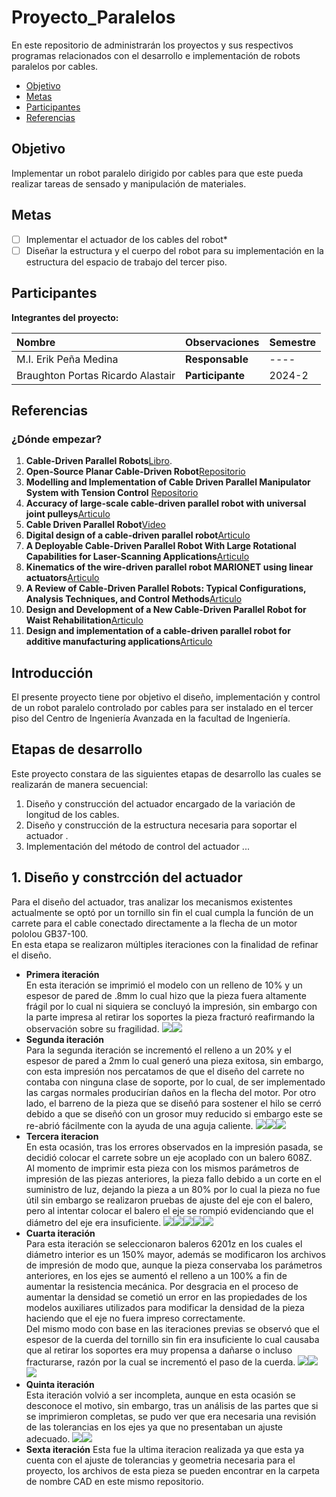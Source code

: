 # Proyecto_Paralelos
En este repositorio de administrarán los proyectos y sus respectivos programas relacionados con el desarrollo e implementación de robots paralelos por cables.

- [Objetivo](#objetivo)
- [Metas](#metas)
- [Participantes](#participantes)
- [Referencias](#referencias)

## Objetivo

Implementar un robot paralelo dirigido por cables para que este pueda realizar tareas de sensado y manipulación de materiales.

## Metas

- [ ] Implementar el actuador de los cables del robot*
- [ ] Diseñar la estructura y el cuerpo del robot para su implementación en la estructura del espacio de trabajo del tercer piso.

## Participantes

**Integrantes del proyecto:**

| Nombre | Observaciones | Semestre |
| :----------| :----------- | :----------- |
| M.I. Erik Peña Medina | **Responsable** | ---- 
| Braughton Portas Ricardo Alastair | **Participante** | 2024-2 |


## Referencias

### ¿Dónde empezar?



1. **Cable-Driven Parallel Robots**[Libro](https://link.springer.com/content/pdf/10.1007/978-3-319-76138-1.pdf).
2. **Open-Source Planar Cable-Driven Robot**[Repositorio](https://github.com/LionelBirglen/OpenSourcePlanarCableRobot/tree/main)
3. **Modelling and Implementation of Cable Driven Parallel Manipulator System with Tension Control** [Repositorio](https://github.com/siddharthumakarthikeyan/Cable-Driven-Parallel-Robots-CDPR-Modelling)
4. **Accuracy of large-scale cable-driven parallel robot with universal joint pulleys**[Articulo](https://hal.science/hal-03393239/)
5. **Cable Driven Parallel Robot**[Video](https://www.youtube.com/watch?v=cxKAWujUV-c)
6. **Digital design of a сable-driven parallel robot**[Articulo](https://iopscience.iop.org/article/10.1088/1757-899X/945/1/012085/pdf)
7. **A Deployable Cable-Driven Parallel Robot With Large Rotational Capabilities for Laser-Scanning Applications**[Articulo](https://ieeexplore.ieee.org/abstract/document/9076279)
8. **Kinematics of the wire-driven parallel robot MARIONET using linear actuators**[Articulo](https://ieeexplore.ieee.org/abstract/document/4543803)
9. **A Review of Cable-Driven Parallel Robots: Typical Configurations, Analysis Techniques, and Control Methods**[Articulo](https://ieeexplore.ieee.org/abstract/document/9745192)
10. **Design and Development of a New Cable-Driven Parallel Robot for Waist Rehabilitation**[Articulo](https://ieeexplore.ieee.org/abstract/document/8716563)
11. **Design and implementation of a cable-driven parallel robot for additive manufacturing applications**[Articulo](https://www.sciencedirect.com/science/article/abs/pii/S0957415822000964)
## Introducción
El presente proyecto tiene por objetivo el diseño, implementación y control de un robot paralelo controlado por cables para ser instalado en el tercer piso del Centro de Ingeniería Avanzada en la facultad de Ingeniería.
## Etapas de desarrollo
Este proyecto constara de las siguientes etapas de desarrollo las cuales se realizarán de manera secuencial:
1. Diseño y construcción del actuador encargado de la variación de longitud de los cables.
2. Diseño y construcción de la estructura necesaria para soportar el actuador .
3. Implementación del método de control del actuador 
...
## 1. Diseño y constrcción del actuador
Para el diseño del actuador, tras analizar los mecanismos existentes actualmente se optó por un tornillo sin fin el cual cumpla la función de un carrete para el cable conectado directamente a la flecha de un motor pololou GB37-100.  
En esta etapa se realizaron múltiples iteraciones con la finalidad de refinar el diseño.

- **Primera iteración**  
En esta iteración se imprimió el modelo con un relleno de 10% y un espesor de pared de .8mm lo cual hizo que la pieza fuera altamente frágil por lo cual ni siquiera se concluyó la impresión, sin embargo con la parte impresa al retirar los soportes la pieza fracturó reafirmando la observación sobre su fragilidad.
<img src="Imagenes/PrimeraIteracion.jpg"><img src="Imagenes/PrimeraIteracion2.jpg">
- **Segunda iteración**  
Para la segunda iteración se incrementó el relleno a un 20% y el espesor de pared a 2mm lo cual generó una pieza exitosa, sin embargo, con esta impresión nos percatamos de que el diseño del carrete no contaba con ninguna clase de soporte, por lo cual, de ser implementado las cargas normales producirían daños en la flecha del motor. Por otro lado, el barreno de la pieza que se diseñó para sostener el hilo se cerró debido a que se diseñó con un grosor muy reducido si embargo este se re-abrió fácilmente con la ayuda de una aguja caliente.
<img src="Imagenes/SegundaIteracion.jpg"><img src="Imagenes/SegundaIteracion2.jpg"><img src="Imagenes/SegundaIteracion3.jpg">
- **Tercera iteracion**  
En esta ocasión, tras los errores observados en la impresión pasada, se decidió colocar el carrete sobre un eje acoplado con un balero 608Z.  
Al momento de imprimir esta pieza con los mismos parámetros de impresión de las piezas anteriores, la pieza fallo debido a un corte en el suministro de luz, dejando la pieza a un 80% por lo cual la pieza no fue útil sin embargo se realizaron pruebas de ajuste del eje con el balero, pero al intentar colocar el balero el eje se rompió evidenciando que el diámetro del eje era insuficiente.
<img src="Imagenes/TerceraIteracion.jpg"><img src="Imagenes/TerceraIteracion2.jpg"><img src="Imagenes/TerceraIteracion3.jpg"><img src="Imagenes/TerceraIteracion4.jpg"><img src="Imagenes/TerceraIteracion5.jpg">
- **Cuarta iteración**  
Para esta iteración se seleccionaron baleros 6201z en los cuales el diámetro interior es un 150% mayor, además se modificaron los archivos de impresión de modo que, aunque la pieza conservaba los parámetros anteriores, en los ejes se aumentó el relleno a un 100% a fin de aumentar la resistencia mecánica. Por desgracia en el proceso de aumentar la densidad se cometió un error en las propiedades de los modelos auxiliares utilizados para modificar la densidad de la pieza haciendo que el eje no fuera impreso correctamente.  
Del mismo modo con base en las iteraciones previas se observó que el espesor de la cuerda del tornillo sin fin era insuficiente lo cual causaba que al retirar los soportes era muy propensa a dañarse o incluso fracturarse, razón por la cual se incrementó el paso de la cuerda.
<img src="Imagenes/CuartaIteracion.jpg"><img src="Imagenes/CuartaIteracion2.jpg"><img src="Imagenes/CuartaIteracion3.jpg">  
- **Quinta iteración**  
Esta iteración volvió a ser incompleta, aunque en esta ocasión se desconoce el motivo, sin embargo, tras un análisis de las partes que si se imprimieron completas, se pudo ver que era necesaria una revisión de las tolerancias en los ejes ya que no presentaban un ajuste adecuado.
<img src="Imagenes/QuintaIteracion.jpg"><img src="Imagenes/QuintaIteracion2.jpg">
- **Sexta iteración**
Esta fue la ultima iteracion realizada ya que esta ya cuenta con el ajuste de tolerancias y geometria necesaria para el proyecto, los archivos de esta pieza se pueden encontrar en la carpeta de nombre CAD en este mismo repositorio.

